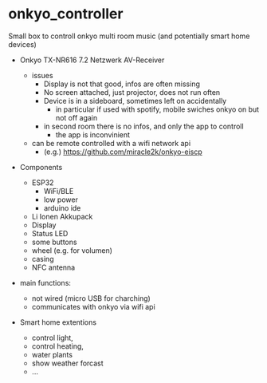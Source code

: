 # onkyo_controller
Small box to controll onkyo multi room music (and potentially smart home devices)

* Onkyo TX-NR616 7.2 Netzwerk AV-Receiver
  * issues
    * Display is not that good, infos are often missing
    * No screen attached, just projector, does not run often
    * Device is in a sideboard, sometimes left on accidentally
      * in particular if used with spotify, mobile swiches onkyo on but not off again
    * in second room there is no infos, and only the app to controll 
      * the app is inconvinient
  * can be remote controlled with a wifi network api
    * (e.g.) https://github.com/miracle2k/onkyo-eiscp 
* Components
  * ESP32
    * WiFi/BLE    
    * low power
    * arduino ide
  * Li Ionen Akkupack
  * Display
  * Status LED 
  * some buttons
  * wheel (e.g. for volumen)
  * casing
  * NFC antenna
* main functions:
  * not wired (micro USB for charching)
  * communicates with onkyo via wifi api
  
* Smart home extentions
  * control light, 
  * control heating, 
  * water plants 
  * show weather forcast
  * ...
